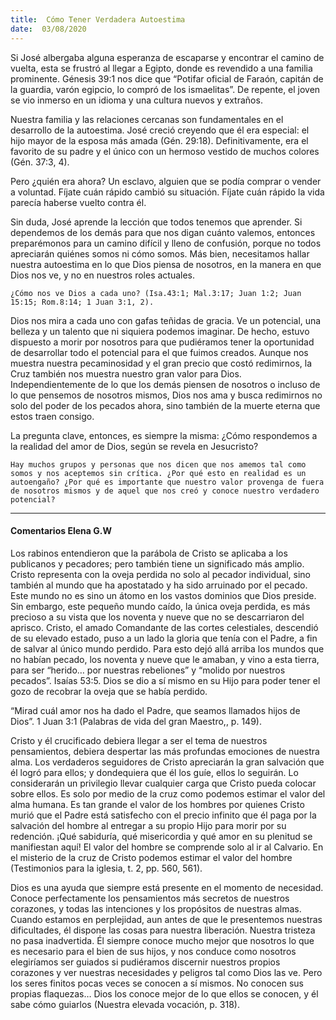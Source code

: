 ```yaml
---
title:  Cómo Tener Verdadera Autoestima
date:  03/08/2020
---
```


Si José albergaba alguna esperanza de escaparse y encontrar el camino de vuelta, esta se frustró al llegar a Egipto, donde es revendido a una familia prominente. Génesis 39:1 nos dice que “Potifar oficial de Faraón, capitán de la guardia, varón egipcio, lo compró de los ismaelitas”. De repente, el joven se vio inmerso en un idioma y una cultura nuevos y extraños.

Nuestra familia y las relaciones cercanas son fundamentales en el desarrollo de la autoestima. José creció creyendo que él era especial: el hijo mayor de la esposa más amada (Gén. 29:18). Definitivamente, era el favorito de su padre y el único con un hermoso vestido de muchos colores (Gén. 37:3, 4).

Pero ¿quién era ahora? Un esclavo, alguien que se podía comprar o vender a voluntad. Fíjate cuán rápido cambió su situación. Fíjate cuán rápido la vida parecía haberse vuelto contra él.

Sin duda, José aprende la lección que todos tenemos que aprender. Si dependemos de los demás para que nos digan cuánto valemos, entonces preparémonos para un camino difícil y lleno de confusión, porque no todos apreciarán quiénes somos ni cómo somos. Más bien, necesitamos hallar nuestra autoestima en lo que Dios piensa de nosotros, en la manera en que Dios nos ve, y no en nuestros roles actuales.

`¿Cómo nos ve Dios a cada uno? (Isa.43:1; Mal.3:17; Juan 1:2; Juan 15:15; Rom.8:14; 1 Juan 3:1, 2).`

Dios nos mira a cada uno con gafas teñidas de gracia. Ve un potencial, una belleza y un talento que ni siquiera podemos imaginar. De hecho, estuvo dispuesto a morir por nosotros para que pudiéramos tener la oportunidad de desarrollar todo el potencial para el que fuimos creados. Aunque nos muestra nuestra pecaminosidad y el gran precio que costó redimirnos, la Cruz también nos muestra nuestro gran valor para Dios. Independientemente de lo que los demás piensen de nosotros o incluso de lo que pensemos de nosotros mismos, Dios nos ama y busca redimirnos no solo del poder de los pecados ahora, sino también de la muerte eterna que estos traen consigo.

La pregunta clave, entonces, es siempre la misma: ¿Cómo respondemos a la realidad del amor de Dios, según se revela en Jesucristo?

`Hay muchos grupos y personas que nos dicen que nos amemos tal como somos y nos aceptemos sin crítica. ¿Por qué esto en realidad es un autoengaño? ¿Por qué es importante que nuestro valor provenga de fuera de nosotros mismos y de aquel que nos creó y conoce nuestro verdadero potencial?`

---

#### Comentarios Elena G.W

Los rabinos entendieron que la parábola de Cristo se aplicaba a los publicanos y pecadores; pero también tiene un significado más amplio. Cristo representa con la oveja perdida no solo al pecador individual, sino también al mundo que ha apostatado y ha sido arruinado por el pecado. Este mundo no es sino un átomo en los vastos dominios que Dios preside. Sin embargo, este pequeño mundo caído, la única oveja perdida, es más precioso a su vista que los noventa y nueve que no se descarriaron del aprisco. Cristo, el amado Comandante de las cortes celestiales, descendió de su elevado estado, puso a un lado la gloria que tenía con el Padre, a fin de salvar al único mundo perdido. Para esto dejó allá arriba los mundos que no habían pecado, los noventa y nueve que le amaban, y vino a esta tierra, para ser “herido… por nuestras rebeliones” y “molido por nuestros pecados”. Isaías 53:5. Dios se dio a sí mismo en su Hijo para poder tener el gozo de recobrar la oveja que se había perdido.

“Mirad cuál amor nos ha dado el Padre, que seamos llamados hijos de Dios”. 1 Juan 3:1 (Palabras de vida del gran Maestro,, p. 149).

Cristo y él crucificado debiera llegar a ser el tema de nuestros pensamientos, debiera despertar las más profundas emociones de nuestra alma. Los verdaderos seguidores de Cristo apreciarán la gran salvación que él logró para ellos; y dondequiera que él los guíe, ellos lo seguirán. Lo considerarán un privilegio llevar cualquier carga que Cristo pueda colocar sobre ellos. Es solo por medio de la cruz como podemos estimar el valor del alma humana. Es tan grande el valor de los hombres por quienes Cristo murió que el Padre está satisfecho con el precio infinito que él paga por la salvación del hombre al entregar a su propio Hijo para morir por su redención. ¡Qué sabiduría, qué misericordia y qué amor en su plenitud se manifiestan aquí! El valor del hombre se comprende solo al ir al Calvario. En el misterio de la cruz de Cristo podemos estimar el valor del hombre (Testimonios para la iglesia, t. 2, pp. 560, 561).

Dios es una ayuda que siempre está presente en el momento de necesidad. Conoce perfectamente los pensamientos más secretos de nuestros corazones, y todas las intenciones y los propósitos de nuestras almas. Cuando estamos en perplejidad, aun antes de que le presentemos nuestras dificultades, él dispone las cosas para nuestra liberación. Nuestra tristeza no pasa inadvertida. Él siempre conoce mucho mejor que nosotros lo que es necesario para el bien de sus hijos, y nos conduce como nosotros elegiríamos ser guiados si pudiéramos discernir nuestros propios corazones y ver nuestras necesidades y peligros tal como Dios las ve. Pero los seres finitos pocas veces se conocen a sí mismos. No conocen sus propias flaquezas… Dios los conoce mejor de lo que ellos se conocen, y él sabe cómo guiarlos (Nuestra elevada vocación, p. 318).